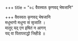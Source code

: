 +++
title = "०८ वैवस्वतः कृणवद् भेषजानि"

+++
वैवस्वतः कृणवद् भेषजानि  
मधुभागो मधुना सं सृजाति ।  
मातुर् यद् एन इषितं न आगन्  
यद् वा पितापराद्धो जिहीडे ॥